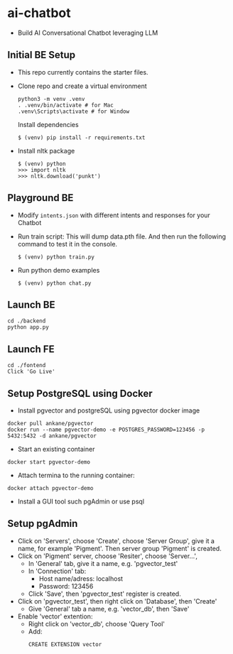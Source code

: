 # ai-chatbot
- Build AI Conversational Chatbot leveraging LLM

## Initial BE Setup
- This repo currently contains the starter files.

- Clone repo and create a virtual environment
    ```
    python3 -m venv .venv
    . .venv/bin/activate # for Mac
    .venv\Scripts\activate # for Window
    ```
    Install dependencies
    ```
    $ (venv) pip install -r requirements.txt
    ```
- Install nltk package
    ```
    $ (venv) python
    >>> import nltk
    >>> nltk.download('punkt')
    ```
## Playground BE

- Modify `intents.json` with different intents and responses for your Chatbot

- Run train script: This will dump data.pth file. And then run
the following command to test it in the console.
    ```
    $ (venv) python train.py
    ```
- Run python demo examples
    ```
    $ (venv) python chat.py
    ```
## Launch BE
```
cd ./backend
python app.py
```

## Launch FE
```
cd ./fontend
Click 'Go Live'
```

## Setup PostgreSQL using Docker 
- Install pgvector and postgreSQL using pgvector docker image
```
docker pull ankane/pgvector
docker run --name pgvector-demo -e POSTGRES_PASSWORD=123456 -p 5432:5432 -d ankane/pgvector
```
- Start an existing container
```
docker start pgvector-demo
```
- Attach termina to the running container:
```
docker attach pgvector-demo
```
- Install a GUI tool such pgAdmin or use psql

## Setup pgAdmin
- Click on 'Servers', choose 'Create', choose 'Server Group', give it a name, for example 'Pigment'. Then server group 'Pigment' is created.
- Click on 'Pigment' server, choose 'Resiter', choose 'Server...', 
    - In 'General' tab, give it a name, e.g. 'pgvector_test'
    - In 'Connection' tab:
        - Host name/adress: localhost
        - Password: 123456
    - Click 'Save', then 'pgvector_test' register is created.
- Click on 'pgvector_test', then right click on 'Database', then 'Create'
    - Give 'General' tab a name, e.g. 'vector_db', then 'Save'
- Enable 'vector' extention:
    - Right click on 'vector_db', choose 'Query Tool'
    - Add:
        ```
        CREATE EXTENSION vector
        ```
